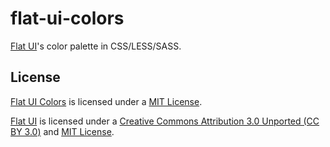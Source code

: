 # flat-ui-colors

[Flat UI](http://designmodo.github.io/Flat-UI)'s color palette in CSS/LESS/SASS.

## License

[Flat UI Colors](https://github.com/bmcustodio/flat-ui-colors) is licensed under a [MIT License](http://opensource.org/licenses/mit-license.html).

[Flat UI](https://github.com/designmodo/Flat-UI) is licensed under a [Creative Commons Attribution 3.0 Unported (CC BY 3.0)](http://creativecommons.org/licenses/by/3.0/) and [MIT License](http://opensource.org/licenses/mit-license.html).
